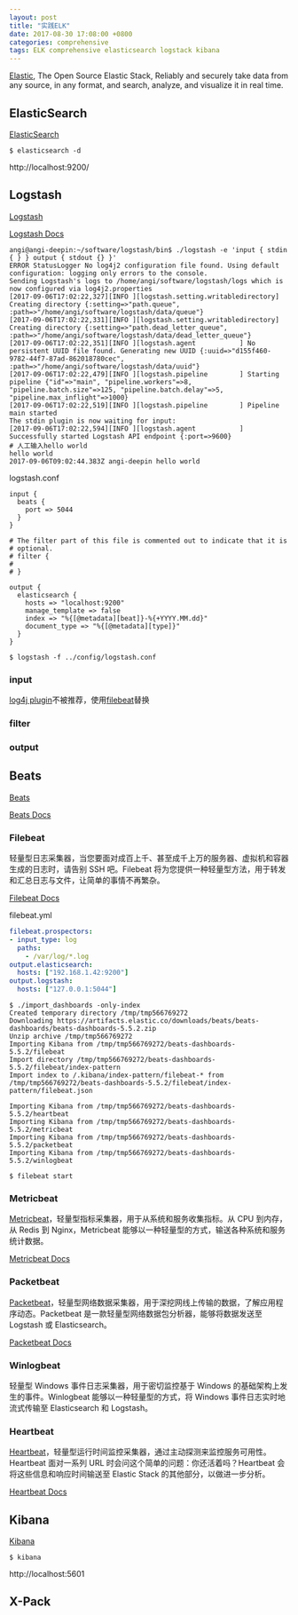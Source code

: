 ```yaml
---
layout: post
title: "实践ELK"
date: 2017-08-30 17:08:00 +0800
categories: comprehensive
tags: ELK comprehensive elasticsearch logstack kibana
---
```


[Elastic](https://www.elastic.co/), The Open Source Elastic Stack, Reliably and securely take data from any source, in any format, and search, analyze, and visualize it in real time.

## ElasticSearch

[ElasticSearch](https://www.elastic.co/products/elasticsearch)

```shell
$ elasticsearch -d
```

http://localhost:9200/

## Logstash

[Logstash](https://www.elastic.co/cn/products/logstash)

[Logstash Docs](https://www.elastic.co/guide/en/logstash/current/index.html)

```shell
angi@angi-deepin:~/software/logstash/bin$ ./logstash -e 'input { stdin { } } output { stdout {} }'
ERROR StatusLogger No log4j2 configuration file found. Using default configuration: logging only errors to the console.
Sending Logstash's logs to /home/angi/software/logstash/logs which is now configured via log4j2.properties
[2017-09-06T17:02:22,327][INFO ][logstash.setting.writabledirectory] Creating directory {:setting=>"path.queue", :path=>"/home/angi/software/logstash/data/queue"}
[2017-09-06T17:02:22,331][INFO ][logstash.setting.writabledirectory] Creating directory {:setting=>"path.dead_letter_queue", :path=>"/home/angi/software/logstash/data/dead_letter_queue"}
[2017-09-06T17:02:22,351][INFO ][logstash.agent           ] No persistent UUID file found. Generating new UUID {:uuid=>"d155f460-9782-44f7-87ad-862018780cec", :path=>"/home/angi/software/logstash/data/uuid"}
[2017-09-06T17:02:22,479][INFO ][logstash.pipeline        ] Starting pipeline {"id"=>"main", "pipeline.workers"=>8, "pipeline.batch.size"=>125, "pipeline.batch.delay"=>5, "pipeline.max_inflight"=>1000}
[2017-09-06T17:02:22,519][INFO ][logstash.pipeline        ] Pipeline main started
The stdin plugin is now waiting for input:
[2017-09-06T17:02:22,594][INFO ][logstash.agent           ] Successfully started Logstash API endpoint {:port=>9600}
# 人工输入hello world
hello world
2017-09-06T09:02:44.383Z angi-deepin hello world
```

logstash.conf

```
input {
  beats {
    port => 5044
  }
}

# The filter part of this file is commented out to indicate that it is
# optional.
# filter {
#
# }

output {
  elasticsearch {
    hosts => "localhost:9200"
    manage_template => false
    index => "%{[@metadata][beat]}-%{+YYYY.MM.dd}" 
    document_type => "%{[@metadata][type]}" 
  }
}
```

```shell
$ logstash -f ../config/logstash.conf
```



### input

[log4j plugin](https://www.elastic.co/guide/en/logstash/current/plugins-inputs-log4j.html)不被推荐，使用[filebeat](https://www.elastic.co/guide/en/beats/filebeat/current/filebeat-installation.html)替换

### filter

### output

## Beats

[Beats](https://www.elastic.co/products/beats)

[Beats Docs](https://www.elastic.co/guide/en/beats/libbeat/current/index.html)

### Filebeat

轻量型日志采集器，当您要面对成百上千、甚至成千上万的服务器、虚拟机和容器生成的日志时，请告别 SSH 吧。Filebeat 将为您提供一种轻量型方法，用于转发和汇总日志与文件，让简单的事情不再繁杂。

[Filebeat Docs](https://www.elastic.co/guide/en/beats/filebeat/current/index.html)

filebeat.yml

```yaml
filebeat.prospectors:
- input_type: log
  paths:
    - /var/log/*.log
output.elasticsearch:
  hosts: ["192.168.1.42:9200"]
output.logstash:
  hosts: ["127.0.0.1:5044"]
```

```shell
$ ./import_dashboards -only-index
Created temporary directory /tmp/tmp566769272
Downloading https://artifacts.elastic.co/downloads/beats/beats-dashboards/beats-dashboards-5.5.2.zip
Unzip archive /tmp/tmp566769272
Importing Kibana from /tmp/tmp566769272/beats-dashboards-5.5.2/filebeat
Import directory /tmp/tmp566769272/beats-dashboards-5.5.2/filebeat/index-pattern
Import index to /.kibana/index-pattern/filebeat-* from /tmp/tmp566769272/beats-dashboards-5.5.2/filebeat/index-pattern/filebeat.json

Importing Kibana from /tmp/tmp566769272/beats-dashboards-5.5.2/heartbeat
Importing Kibana from /tmp/tmp566769272/beats-dashboards-5.5.2/metricbeat
Importing Kibana from /tmp/tmp566769272/beats-dashboards-5.5.2/packetbeat
Importing Kibana from /tmp/tmp566769272/beats-dashboards-5.5.2/winlogbeat 
```

```shell
$ filebeat start
```



### Metricbeat

[Metricbeat](https://www.elastic.co/cn/products/beats/metricbeat)，轻量型指标采集器，用于从系统和服务收集指标。从 CPU 到内存，从 Redis 到 Nginx，Metricbeat 能够以一种轻量型的方式，输送各种系统和服务统计数据。

[Metricbeat Docs](https://www.elastic.co/guide/en/beats/metricbeat/current/index.html)

### Packetbeat

[Packetbeat](https://www.elastic.co/cn/products/beats/packetbeat)，轻量型网络数据采集器，用于深挖网线上传输的数据，了解应用程序动态。Packetbeat 是一款轻量型网络数据包分析器，能够将数据发送至 Logstash 或 Elasticsearch。

[Packetbeat Docs](https://www.elastic.co/guide/en/beats/packetbeat/current/index.html)

### Winlogbeat

轻量型 Windows 事件日志采集器，用于密切监控基于 Windows 的基础架构上发生的事件。Winlogbeat 能够以一种轻量型的方式，将 Windows 事件日志实时地流式传输至 Elasticsearch 和 Logstash。

### Heartbeat

[Heartbeat](https://www.elastic.co/cn/products/beats/heartbeat)，轻量型运行时间监控采集器，通过主动探测来监控服务可用性。Heartbeat 面对一系列 URL 时会问这个简单的问题：你还活着吗？Heartbeat 会将这些信息和响应时间输送至 Elastic Stack 的其他部分，以做进一步分析。

[Heartbeat Docs](https://www.elastic.co/guide/en/beats/heartbeat/current/index.html)

## Kibana

[Kibana](https://www.elastic.co/products/kibana)

```shell
$ kibana
```

http://localhost:5601

## X-Pack

